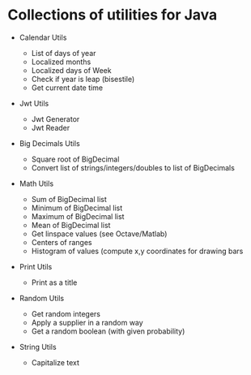# Collections of utilities for Java

* Calendar Utils
  * List of days of year
  * Localized months
  * Localized days of Week
  * Check if year is leap (bisestile)
  * Get current date time

* Jwt Utils
  * Jwt Generator
  * Jwt Reader

* Big Decimals Utils
  * Square root of BigDecimal
  * Convert list of strings/integers/doubles to list of BigDecimals

* Math Utils
  * Sum of BigDecimal list
  * Minimum of BigDecimal list
  * Maximum of BigDecimal list
  * Mean of BigDecimal list
  * Get linspace values (see Octave/Matlab)
  * Centers of ranges
  * Histogram of values (compute x,y coordinates for drawing bars

* Print Utils
  * Print as a title

* Random Utils
  * Get random integers
  * Apply a supplier in a random way
  * Get a random boolean (with given probability)

* String Utils
  * Capitalize text
